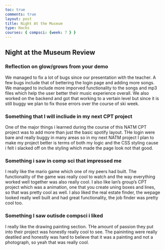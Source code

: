 ```yaml
---
toc: true
comments: true
layout: post
title: Night At the Museum
type: Hacks
courses: { compsci: {week: 7 } }
---
```



## Night at the Museum Review

### Reflection on glow/grows from your demo
We managed to fix a lot of bugs since our presentation with the teacher. A few bugs include that of bettering the login page and adding more songs. We managed to include more imporved functionality to the songs and mp3 files which help the user better their music experience overall. We also worked on the backend and got that working to a vertain level but since it is still buggy we plan to fix those errors over the course of ski week.

### Something that I will incliude in my next CPT project
One of the major things i learned during the course of this NATM CPT project was to add more than just the basic spotify layout. THe login were bare and really buggy in many areas so in my next NATM project I plan to make my project better is terms of both my logic and the CSS styling cause i felt i slacked off on the styling which made the page look not that good.

### Something i saw in comp sci that impressed me
I really like the mario game which one of my peers had built. The functionality of the game was really cool to watch and the way everything worked well together was also really cool. I also like Ian’s group’s CPT project which was a animation, one that you create uning boxes and lines, so that was pretty cool as well. I also liked the real estate finder, the wepage looked really well built and had great functionality, the job finder was pretty cool too.

### Something I saw outisde compsci i liked
I really like the drawing painting section. THe amount of passion they put into their project was honestly really cool to see. The paininting were really deatiled and honestly was hard to believe that it was a painting and not a photograph, so yeah that was really cool.

